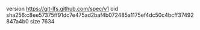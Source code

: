 version https://git-lfs.github.com/spec/v1
oid sha256:c8ee57375ff91dc7e475ad2baf4b072485a1175ef4dc50c4bcff37492847a4b0
size 7634
